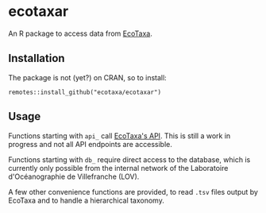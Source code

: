 # ecotaxar

An R package to access data from [EcoTaxa](https://ecotaxa.obs-vlfr.fr).

## Installation

The package is not (yet?) on CRAN, so to install:

```
remotes::install_github("ecotaxa/ecotaxar")
```

## Usage

Functions starting with `api_` call [EcoTaxa's API](http://ecotaxa.obs-vlfr.fr/api/docs#/). This is still a work in progress and not all API endpoints are accessible.

Functions starting with `db_` require direct access to the database, which is currently only possible from the internal network of the Laboratoire d'Océanographie de Villefranche (LOV).

A few other convenience functions are provided, to read `.tsv` files output by EcoTaxa and to handle a hierarchical taxonomy.
